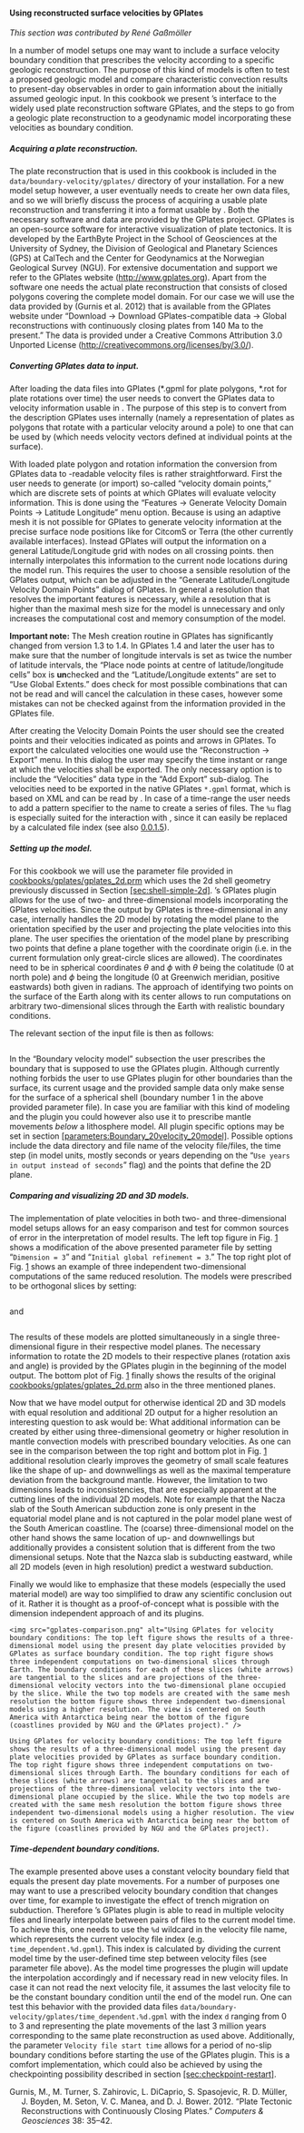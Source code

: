 #### Using reconstructed surface velocities by GPlates

*This section was contributed by Ren&eacute; Ga&szlig;m&ouml;ller*

In a number of model setups one may want to include a surface velocity
boundary condition that prescribes the velocity according to a specific
geologic reconstruction. The purpose of this kind of models is often to test a
proposed geologic model and compare characteristic convection results to
present-day observables in order to gain information about the initially
assumed geologic input. In this cookbook we present &rsquo;s interface to the
widely used plate reconstruction software GPlates, and the steps to go from a
geologic plate reconstruction to a geodynamic model incorporating these
velocities as boundary condition.

##### Acquiring a plate reconstruction.

The plate reconstruction that is used in this cookbook is included in the
`data/boundary-velocity/gplates/` directory of your installation. For a new
model setup however, a user eventually needs to create her own data files, and
so we will briefly discuss the process of acquiring a usable plate
reconstruction and transferring it into a format usable by . Both the
necessary software and data are provided by the GPlates project. GPlates is an
open-source software for interactive visualization of plate tectonics. It is
developed by the EarthByte Project in the School of Geosciences at the
University of Sydney, the Division of Geological and Planetary Sciences (GPS)
at CalTech and the Center for Geodynamics at the Norwegian Geological Survey
(NGU). For extensive documentation and support we refer to the GPlates website
(<http://www.gplates.org>). Apart from the software one needs the actual plate
reconstruction that consists of closed polygons covering the complete model
domain. For our case we will use the data provided by (Gurnis et al. 2012)
that is available from the GPlates website under &ldquo;Download $\rightarrow$
Download GPlates-compatible data $\rightarrow$ Global reconstructions with
continuously closing plates from 140 Ma to the present.&rdquo; The data is
provided under a Creative Commons Attribution 3.0 Unported License
(<http://creativecommons.org/licenses/by/3.0/>).

##### Converting GPlates data to input.

After loading the data files into GPlates (\*.gpml for plate polygons, \*.rot
for plate rotations over time) the user needs to convert the GPlates data to
velocity information usable in . The purpose of this step is to convert from
the description GPlates uses internally (namely a representation of plates as
polygons that rotate with a particular velocity around a pole) to one that can
be used by (which needs velocity vectors defined at individual points at the
surface).

With loaded plate polygon and rotation information the conversion from GPlates
data to -readable velocity files is rather straightforward. First the user
needs to generate (or import) so-called &ldquo;velocity domain points,&rdquo;
which are discrete sets of points at which GPlates will evaluate velocity
information. This is done using the &ldquo;Features $\rightarrow$ Generate
Velocity Domain Points $\rightarrow$ Latitude Longitude&rdquo; menu option.
Because is using an adaptive mesh it is not possible for GPlates to generate
velocity information at the precise surface node positions like for CitcomS or
Terra (the other currently available interfaces). Instead GPlates will output
the information on a general Latitude/Longitude grid with nodes on all
crossing points. then internally interpolates this information to the current
node locations during the model run. This requires the user to choose a
sensible resolution of the GPlates output, which can be adjusted in the
&ldquo;Generate Latitude/Longitude Velocity Domain Points&rdquo; dialog of
GPlates. In general a resolution that resolves the important features is
necessary, while a resolution that is higher than the maximal mesh size for
the model is unnecessary and only increases the computational cost and memory
consumption of the model.

**Important note:** The Mesh creation routine in GPlates has significantly
changed from version 1.3 to 1.4. In GPlates 1.4 and later the user has to make
sure that the number of longitude intervals is set as twice the number of
latitude intervals, the &ldquo;Place node points at centre of
latitude/longitude cells&rdquo; box is **un**checked and the
&ldquo;Latitude/Longitude extents&rdquo; are set to &ldquo;Use Global
Extents.&rdquo; does check for most possible combinations that can not be read
and will cancel the calculation in these cases, however some mistakes can not
be checked against from the information provided in the GPlates file.

After creating the Velocity Domain Points the user should see the created
points and their velocities indicated as points and arrows in GPlates. To
export the calculated velocities one would use the &ldquo;Reconstruction
$\rightarrow$ Export&rdquo; menu. In this dialog the user may specify the time
instant or range at which the velocities shall be exported. The only necessary
option is to include the &ldquo;Velocities&rdquo; data type in the &ldquo;Add
Export&rdquo; sub-dialog. The velocities need to be exported in the native
GPlates `*.gpml` format, which is based on XML and can be read by . In case of
a time-range the user needs to add a pattern specifier to the name to create a
series of files. The `%u` flag is especially suited for the interaction with ,
since it can easily be replaced by a calculated file index (see also
[0.0.1.5][]).

##### Setting up the model.

For this cookbook we will use the parameter file provided in
[cookbooks/gplates/gplates_2d.prm][] which uses the 2d shell geometry
previously discussed in Section&nbsp;[\[sec:shell-simple-2d\]][1]. &rsquo;s
GPlates plugin allows for the use of two- and three-dimensional models
incorporating the GPlates velocities. Since the output by GPlates is
three-dimensional in any case, internally handles the 2D model by rotating the
model plane to the orientation specified by the user and projecting the plate
velocities into this plane. The user specifies the orientation of the model
plane by prescribing two points that define a plane together with the
coordinate origin (i.e. in the current formulation only great-circle slices
are allowed). The coordinates need to be in spherical coordinates $\theta$ and
$\phi$ with $\theta$ being the colatitude (0 at north pole) and $\phi$ being
the longitude (0 at Greenwich meridian, positive eastwards) both given in
radians. The approach of identifying two points on the surface of the Earth
along with its center allows to run computations on arbitrary two-dimensional
slices through the Earth with realistic boundary conditions.

The relevant section of the input file is then as follows:

``` prmfile
```

In the &ldquo;Boundary velocity model&rdquo; subsection the user prescribes
the boundary that is supposed to use the GPlates plugin. Although currently
nothing forbids the user to use GPlates plugin for other boundaries than the
surface, its current usage and the provided sample data only make sense for
the surface of a spherical shell (boundary number 1 in the above provided
parameter file). In case you are familiar with this kind of modeling and the
plugin you could however also use it to prescribe mantle movements *below* a
lithosphere model. All plugin specific options may be set in
section&nbsp;[\[parameters:Boundary_20velocity_20model\]][2]. Possible options
include the data directory and file name of the velocity file/files, the time
step (in model units, mostly seconds or years depending on the
&ldquo;`Use years in output instead of seconds`&rdquo; flag) and the points
that define the 2D plane.

##### Comparing and visualizing 2D and 3D models.

The implementation of plate velocities in both two- and three-dimensional
model setups allows for an easy comparison and test for common sources of
error in the interpretation of model results. The left top figure in
Fig.&nbsp;[1][] shows a modification of the above presented parameter file by
setting &ldquo;`Dimension = 3`&rdquo; and
&ldquo;`Initial global refinement = 3`.&rdquo; The top right plot of
Fig.&nbsp;[1][] shows an example of three independent two-dimensional
computations of the same reduced resolution. The models were prescribed to be
orthogonal slices by setting:

``` prmfile
```

and

``` prmfile
```

The results of these models are plotted simultaneously in a single
three-dimensional figure in their respective model planes. The necessary
information to rotate the 2D models to their respective planes (rotation axis
and angle) is provided by the GPlates plugin in the beginning of the model
output. The bottom plot of Fig.&nbsp;[1][] finally shows the results of the
original [cookbooks/gplates/gplates_2d.prm][] also in the three mentioned
planes.

Now that we have model output for otherwise identical 2D and 3D models with
equal resolution and additional 2D output for a higher resolution an
interesting question to ask would be: What additional information can be
created by either using three-dimensional geometry or higher resolution in
mantle convection models with prescribed boundary velocities. As one can see
in the comparison between the top right and bottom plot in Fig.&nbsp;[1][]
additional resolution clearly improves the geometry of small scale features
like the shape of up- and downwellings as well as the maximal temperature
deviation from the background mantle. However, the limitation to two
dimensions leads to inconsistencies, that are especially apparent at the
cutting lines of the individual 2D models. Note for example that the Nacza
slab of the South American subduction zone is only present in the equatorial
model plane and is not captured in the polar model plane west of the South
American coastline. The (coarse) three-dimensional model on the other hand
shows the same location of up- and downwellings but additionally provides a
consistent solution that is different from the two dimensional setups. Note
that the Nazca slab is subducting eastward, while all 2D models (even in high
resolution) predict a westward subduction.

Finally we would like to emphasize that these models (especially the used
material model) are way too simplified to draw any scientific conclusion out
of it. Rather it is thought as a proof-of-concept what is possible with the
dimension independent approach of and its plugins.

```{figure-md} fig:gv-1
<img src="gplates-comparison.png" alt="Using GPlates for velocity boundary conditions: The top left figure shows the results of a three-dimensional model using the present day plate velocities provided by GPlates as surface boundary condition. The top right figure shows three independent computations on two-dimensional slices through Earth. The boundary conditions for each of these slices (white arrows) are tangential to the slices and are projections of the three-dimensional velocity vectors into the two-dimensional plane occupied by the slice. While the two top models are created with the same mesh resolution the bottom figure shows three independent two-dimensional models using a higher resolution. The view is centered on South America with Antarctica being near the bottom of the figure (coastlines provided by NGU and the GPlates project)." />

Using GPlates for velocity boundary conditions: The top left figure shows the results of a three-dimensional model using the present day plate velocities provided by GPlates as surface boundary condition. The top right figure shows three independent computations on two-dimensional slices through Earth. The boundary conditions for each of these slices (white arrows) are tangential to the slices and are projections of the three-dimensional velocity vectors into the two-dimensional plane occupied by the slice. While the two top models are created with the same mesh resolution the bottom figure shows three independent two-dimensional models using a higher resolution. The view is centered on South America with Antarctica being near the bottom of the figure (coastlines provided by NGU and the GPlates project).
```

##### Time-dependent boundary conditions.

The example presented above uses a constant velocity boundary field that
equals the present day plate movements. For a number of purposes one may want
to use a prescribed velocity boundary condition that changes over time, for
example to investigate the effect of trench migration on subduction. Therefore
&rsquo;s GPlates plugin is able to read in multiple velocity files and
linearly interpolate between pairs of files to the current model time. To
achieve this, one needs to use the `%d` wildcard in the velocity file name,
which represents the current velocity file index (e.g.
`time_dependent.%d.gpml`). This index is calculated by dividing the current
model time by the user-defined time step between velocity files (see parameter
file above). As the model time progresses the plugin will update the
interpolation accordingly and if necessary read in new velocity files. In case
it can not read the next velocity file, it assumes the last velocity file to
be the constant boundary condition until the end of the model run. One can
test this behavior with the provided data files
`data/boundary-velocity/gplates/time_dependent.%d.gpml` with the index `d`
ranging from 0 to 3 and representing the plate movements of the last 3 million
years corresponding to the same plate reconstruction as used above.
Additionally, the parameter `Velocity file start time` allows for a period of
no-slip boundary conditions before starting the use of the GPlates plugin.
This is a comfort implementation, which could also be achieved by using the
checkpointing possibility described in
section&nbsp;[\[sec:checkpoint-restart\]][3].

<div id="refs" class="references csl-bib-body hanging-indent">

<div id="ref-GTZDSMBSMB12" class="csl-entry">

Gurnis, M., M. Turner, S. Zahirovic, L. DiCaprio, S. Spasojevic, R. D.
M&uuml;ller, J. Boyden, M. Seton, V. C. Manea, and D. J. Bower. 2012.
&ldquo;Plate Tectonic Reconstructions with Continuously Closing Plates.&rdquo;
*Computers & Geosciences* 38: 35&ndash;42.

</div>

</div>

  [0.0.1.5]: #sec:time-dependent-gplates-velocities
  [cookbooks/gplates/gplates_2d.prm]: cookbooks/gplates/gplates_2d.prm
  [1]: #sec:shell-simple-2d
  [2]: #parameters:Boundary_20velocity_20model
  [1]: #fig:gv-1
  [3]: #sec:checkpoint-restart
